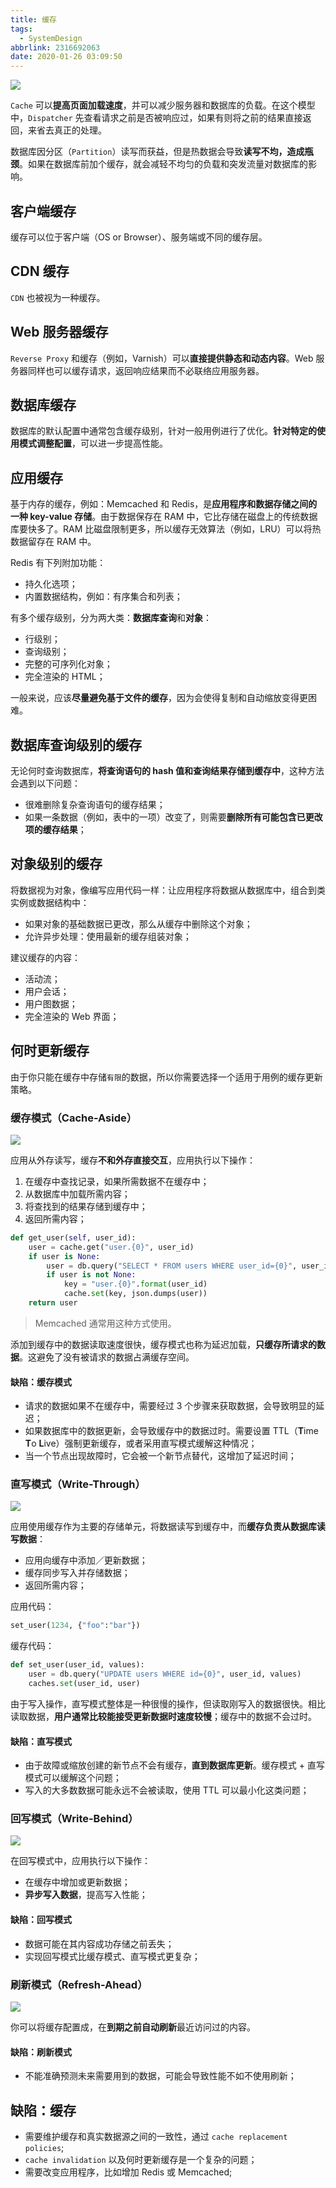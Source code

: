 ```yaml
---
title: 缓存
tags:
  - SystemDesign
abbrlink: 2316692063
date: 2020-01-26 03:09:50
---
```

![](https://raw.githubusercontent.com/necusjz/p/master/SystemDesign/07/00.jpg)

`Cache` 可以**提高页面加载速度**，并可以减少服务器和数据库的负载。在这个模型中，`Dispatcher` 先查看请求之前是否被响应过，如果有则将之前的结果直接返回，来省去真正的处理。

数据库因分区（`Partition`）读写而获益，但是热数据会导致**读写不均，造成瓶颈**。如果在数据库前加个缓存，就会减轻不均匀的负载和突发流量对数据库的影响。
<!--more-->

## 客户端缓存
缓存可以位于客户端（OS or Browser）、服务端或不同的缓存层。

## CDN 缓存
`CDN` 也被视为一种缓存。

## Web 服务器缓存
`Reverse Proxy` 和缓存（例如，Varnish）可以**直接提供静态和动态内容**。Web 服务器同样也可以缓存请求，返回响应结果而不必联络应用服务器。

## 数据库缓存
数据库的默认配置中通常包含缓存级别，针对一般用例进行了优化。**针对特定的使用模式调整配置**，可以进一步提高性能。

## 应用缓存
基于内存的缓存，例如：Memcached 和 Redis，是**应用程序和数据存储之间的一种 key-value 存储**。由于数据保存在 RAM 中，它比存储在磁盘上的传统数据库要快多了。RAM 比磁盘限制更多，所以缓存无效算法（例如，LRU）可以将热数据留存在 RAM 中。

Redis 有下列附加功能：
- 持久化选项；
- 内置数据结构，例如：有序集合和列表；

有多个缓存级别，分为两大类：**数据库查询**和**对象**：
- 行级别；
- 查询级别；
- 完整的可序列化对象；
- 完全渲染的 HTML；

一般来说，应该**尽量避免基于文件的缓存**，因为会使得复制和自动缩放变得更困难。

## 数据库查询级别的缓存
无论何时查询数据库，**将查询语句的 hash 值和查询结果存储到缓存中**，这种方法会遇到以下问题：
- 很难删除复杂查询语句的缓存结果；
- 如果一条数据（例如，表中的一项）改变了，则需要**删除所有可能包含已更改项的缓存结果**；

## 对象级别的缓存
将数据视为对象，像编写应用代码一样：让应用程序将数据从数据库中，组合到类实例或数据结构中：
- 如果对象的基础数据已更改，那么从缓存中删除这个对象；
- 允许异步处理：使用最新的缓存组装对象；

建议缓存的内容：
- 活动流；
- 用户会话；
- 用户图数据；
- 完全渲染的 Web 界面；

## 何时更新缓存
由于你只能在缓存中存储`有限`的数据，所以你需要选择一个适用于用例的缓存更新策略。

### 缓存模式（Cache-Aside）
![](https://raw.githubusercontent.com/necusjz/p/master/SystemDesign/07/01.jpg)

应用从外存读写，缓存**不和外存直接交互**，应用执行以下操作：
1. 在缓存中查找记录，如果所需数据不在缓存中；
2. 从数据库中加载所需内容；
3. 将查找到的结果存储到缓存中；
4. 返回所需内容；

```python
def get_user(self, user_id):
    user = cache.get("user.{0}", user_id)
    if user is None:
        user = db.query("SELECT * FROM users WHERE user_id={0}", user_id)
        if user is not None:
            key = "user.{0}".format(user_id)
            cache.set(key, json.dumps(user))
    return user
```

> Memcached 通常用这种方式使用。

添加到缓存中的数据读取速度很快，缓存模式也称为延迟加载，**只缓存所请求的数据**。这避免了没有被请求的数据占满缓存空间。

#### 缺陷：缓存模式
- 请求的数据如果不在缓存中，需要经过 3 个步骤来获取数据，会导致明显的延迟；
- 如果数据库中的数据更新，会导致缓存中的数据过时。需要设置 TTL（**T**ime **T**o **L**ive）强制更新缓存，或者采用直写模式缓解这种情况；
- 当一个节点出现故障时，它会被一个新节点替代，这增加了延迟时间；

### 直写模式（Write-Through）
![](https://raw.githubusercontent.com/necusjz/p/master/SystemDesign/07/02.jpg)

应用使用缓存作为主要的存储单元，将数据读写到缓存中，而**缓存负责从数据库读写数据**：
- 应用向缓存中添加／更新数据；
- 缓存同步写入并存储数据；
- 返回所需内容；

应用代码：
```python
set_user(1234, {"foo":"bar"})
```

缓存代码：
```python
def set_user(user_id, values):
    user = db.query("UPDATE users WHERE id={0}", user_id, values)
    caches.set(user_id, user)
```

由于写入操作，直写模式整体是一种很慢的操作，但读取刚写入的数据很快。相比读取数据，**用户通常比较能接受更新数据时速度较慢**；缓存中的数据不会过时。

#### 缺陷：直写模式
- 由于故障或缩放创建的新节点不会有缓存，**直到数据库更新**。缓存模式 + 直写模式可以缓解这个问题；
- 写入的大多数数据可能永远不会被读取，使用 TTL 可以最小化这类问题；

### 回写模式（Write-Behind）
![](https://raw.githubusercontent.com/necusjz/p/master/SystemDesign/07/03.jpg)

在回写模式中，应用执行以下操作：
- 在缓存中增加或更新数据；
- **异步写入数据**，提高写入性能；

#### 缺陷：回写模式
- 数据可能在其内容成功存储之前丢失；
- 实现回写模式比缓存模式、直写模式更复杂；

### 刷新模式（Refresh-Ahead）
![](https://raw.githubusercontent.com/necusjz/p/master/SystemDesign/07/04.jpg)

你可以将缓存配置成，在**到期之前自动刷新**最近访问过的内容。

#### 缺陷：刷新模式
- 不能准确预测未来需要用到的数据，可能会导致性能不如不使用刷新；

## 缺陷：缓存
- 需要维护缓存和真实数据源之间的一致性，通过 `cache replacement policies`;
- `cache invalidation` 以及何时更新缓存是一个复杂的问题；
- 需要改变应用程序，比如增加 Redis 或 Memcached;
